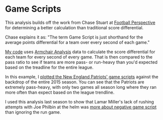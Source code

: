 # Game Scripts

This analysis builds off the work from Chase Stuart at [Football Perspective](http://www.footballperspective.com/) for determining a better calculation than traditional score differential. 

Chase explains it as:
    "The term Game Script is just shorthand for the average points differential for a team over every second of each game."
    
[My code](https://github.com/colekev/Game_Scripts/blob/master/Game%20Script%20Calc.R) uses [Armchair Analysis](http://www.armchairanalysis.com/) data to calculate the score differential for each team for every second of every game. That is then compared to the pass ratio to see if teams are more pass- or run-heavy than you'd expected based on the treadline for the entire league. 

In this example, I [plotted the New England Patriots' game scripts](https://github.com/colekev/Game_Scripts/blob/master/gs_2015_NE.png) against the backdrop of the entire 2015 season. You can see that the Patriots are extremely pass-heavy, with only two games all season long where they ran more often than expect based on the league trendline.

I used this analysis last season to show that Lamar Miller's lack of rushing attempts with Joe Philbin at the helm was [more about negative game script](http://rotoviz.com/2015/10/dan-campbell-saved-lamar-millers-season/) than ignoring the run game.
